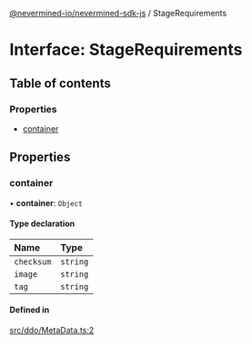 [@nevermined-io/nevermined-sdk-js](../code-reference.md) / StageRequirements

# Interface: StageRequirements

## Table of contents

### Properties

- [container](StageRequirements.md#container)

## Properties

### container

• **container**: `Object`

#### Type declaration

| Name | Type |
| :------ | :------ |
| `checksum` | `string` |
| `image` | `string` |
| `tag` | `string` |

#### Defined in

[src/ddo/MetaData.ts:2](https://github.com/nevermined-io/sdk-js/blob/cd1bab2/src/ddo/MetaData.ts#L2)
